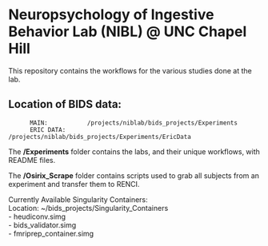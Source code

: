 # Neuropsychology of Ingestive Behavior Lab (NIBL) @  UNC Chapel Hill

This repository contains the workflows for the various studies done at the lab.

## Location of BIDS data:
          MAIN:           /projects/niblab/bids_projects/Experiments
          ERIC DATA:      /projects/niblab/bids_projects/Experiments/EricData



The **/Experiments** folder contains the labs, and their unique workflows, with README files.


The **/Osirix_Scrape** folder contains scripts used to grab all subjects from an experiment and transfer them to RENCI.

Currently Available Singularity Containers: <br>
Location: ~/bids_projects/Singularity_Containers <br>
    - heudiconv.simg <br>
    - bids_validator.simg <br>
    - fmriprep_container.simg
